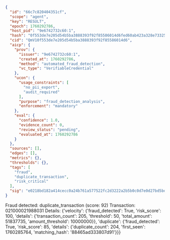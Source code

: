 ```json
{
  "id": "66c7c820404351cf",
  "scope": "agent",
  "key": "RESULT",
  "epoch": 1760292786,
  "host_pid": "9e6742732c60:1",
  "hash": "0f553de7e205d54b5ba3888393f92f85586014d6fed60ab423a328e73325ecf9",
  "cid": "QmV10f553de7e205d54b5ba3888393f92f85586014d6",
  "aicp": {
    "prov": {
      "issuer": "9e6742732c60:1",
      "created_at": 1760292786,
      "method": "automated_fraud_detection",
      "vc_type": "VerifiableCredential"
    },
    "ucon": {
      "usage_constraints": [
        "no_pii_export",
        "audit_required"
      ],
      "purpose": "fraud_detection_analysis",
      "enforcement": "mandatory"
    },
    "eval": {
      "confidence": 1.0,
      "evidence_count": 0,
      "review_status": "pending",
      "evaluated_at": 1760292786
    }
  },
  "sources": [],
  "edges": [],
  "metrics": {},
  "thresholds": {},
  "tags": [
    "fraud",
    "duplicate_transaction",
    "risk_critical"
  ],
  "sig": "e0218bd182a414cecc0a24b761a577522fc2d3222a2b5b0c0d7e0d27bd5bd6f6"
}
```

Fraud detected: duplicate_transaction (score: 92)
Transaction: 021000021988031
Details: {'velocity': {'fraud_detected': True, 'risk_score': 100, 'details': {'transaction_count': 205, 'threshold': 50, 'total_amount': 51837735, 'amount_threshold': 10000000}}, 'duplicate': {'fraud_detected': True, 'risk_score': 85, 'details': {'duplicate_count': 204, 'first_seen': 1760285764, 'matching_hash': '88465ad333807d91'}}}